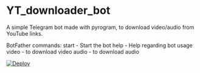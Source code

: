 # YT_downloader_bot

A simple Telegram bot made with pyrogram, to download video/audio from YouTube links.

BotFather commands:
start - Start the bot
help - Help regarding bot usage
video - <YouTube link> to download video
audio - <YouTube link> to download audio

[![Deploy](https://www.herokucdn.com/deploy/button.svg)](https://heroku.com/deploy)